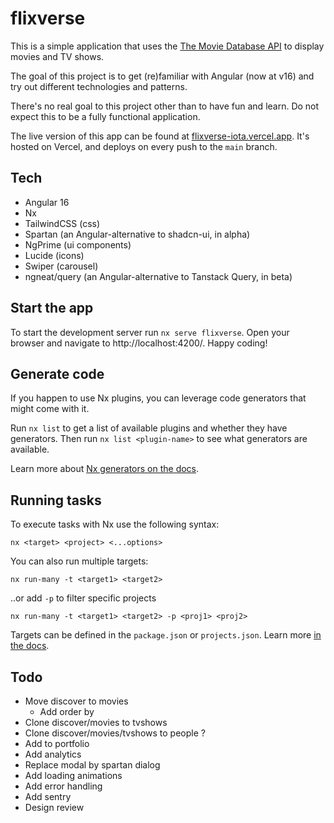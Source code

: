 # flixverse

This is a simple application that uses the [The Movie Database API](https://developers.themoviedb.org/3/getting-started/introduction) to display movies and TV shows.

The goal of this project is to get (re)familiar with Angular (now at v16) and try out different technologies and patterns.

There's no real goal to this project other than to have fun and learn. Do not expect this to be a fully functional application.

The live version of this app can be found at [flixverse-iota.vercel.app](flixverse-iota.vercel.app/). It's hosted on Vercel, and deploys on every push to the `main` branch.

## Tech

- Angular 16
- Nx
- TailwindCSS (css)
- Spartan (an Angular-alternative to shadcn-ui, in alpha)
- NgPrime (ui components)
- Lucide (icons)
- Swiper (carousel)
- ngneat/query (an Angular-alternative to Tanstack Query, in beta)

## Start the app

To start the development server run `nx serve flixverse`. Open your browser and navigate to http://localhost:4200/. Happy coding!

## Generate code

If you happen to use Nx plugins, you can leverage code generators that might come with it.

Run `nx list` to get a list of available plugins and whether they have generators. Then run `nx list <plugin-name>` to see what generators are available.

Learn more about [Nx generators on the docs](https://nx.dev/plugin-features/use-code-generators).

## Running tasks

To execute tasks with Nx use the following syntax:

```
nx <target> <project> <...options>
```

You can also run multiple targets:

```
nx run-many -t <target1> <target2>
```

..or add `-p` to filter specific projects

```
nx run-many -t <target1> <target2> -p <proj1> <proj2>
```

Targets can be defined in the `package.json` or `projects.json`. Learn more [in the docs](https://nx.dev/core-features/run-tasks).

## Todo

- Move discover to movies
  - Add order by
- Clone discover/movies to tvshows
- Clone discover/movies/tvshows to people ?
- Add to portfolio
- Add analytics
- Replace modal by spartan dialog
- Add loading animations
- Add error handling
- Add sentry
- Design review
